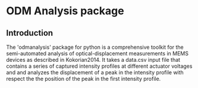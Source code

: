 ODM Analysis package
============

Introduction
------------

The 'odmanalysis' package for python is a comprehensive toolkit for the semi-automated analysis of optical-displacement measurements in MEMS devices as described in Kokorian2014. It takes a data.csv input file that contains a series of captured intensity profiles at different actuator voltages and and analyzes the displacement of a peak in the intensity profile with respect the the position of the peak in the first intensity profile.

